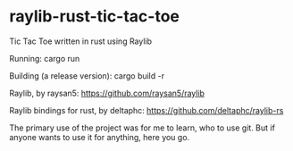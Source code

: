 # raylib-rust-tic-tac-toe
Tic Tac Toe written in rust using Raylib

Running:
cargo run

Building (a release version):
cargo build -r

Raylib, by raysan5: https://github.com/raysan5/raylib

Raylib bindings for rust, by deltaphc: https://github.com/deltaphc/raylib-rs

The primary use of the project was for me to learn, who to use git.
But if anyone wants to use it for anything, here you go.
